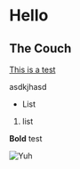 # Hello

## The Couch
[This is a test](https://wikipedia.org/)


asdkjhasd

- List

1. list

**Bold** test

![Yuh](/1.JPG)